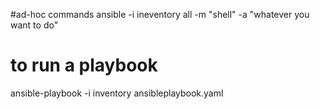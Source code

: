 #ad-hoc commands
ansible -i ineventory all -m "shell" -a "whatever you want to do"
# to run a playbook
ansible-playbook -i inventory ansibleplaybook.yaml
